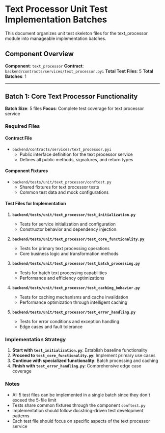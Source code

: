 # Text Processor Unit Test Implementation Batches

This document organizes unit test skeleton files for the text_processor module into manageable implementation batches.

## Component Overview

**Component**: `text_processor`
**Contract**: `backend/contracts/services/text_processor.pyi`
**Total Test Files**: 5
**Total Batches**: 1

---

## Batch 1: Core Text Processor Functionality

**Batch Size**: 5 files
**Focus**: Complete test coverage for text processor service

### Required Files

#### Contract File
- `backend/contracts/services/text_processor.pyi`
  - Public interface definition for the text processor service
  - Defines all public methods, signatures, and return types

#### Component Fixtures
- `backend/tests/unit/text_processor/conftest.py`
  - Shared fixtures for text processor tests
  - Common test data and mock configurations

#### Test Files for Implementation

1. **`backend/tests/unit/text_processor/test_initialization.py`**
   - Tests for service initialization and configuration
   - Constructor behavior and dependency injection

2. **`backend/tests/unit/text_processor/test_core_functionality.py`**
   - Tests for primary text processing operations
   - Core business logic and transformation methods

3. **`backend/tests/unit/text_processor/test_batch_processing.py`**
   - Tests for batch text processing capabilities
   - Performance and efficiency optimizations

4. **`backend/tests/unit/text_processor/test_caching_behavior.py`**
   - Tests for caching mechanisms and cache invalidation
   - Performance optimization through intelligent caching

5. **`backend/tests/unit/text_processor/test_error_handling.py`**
   - Tests for error conditions and exception handling
   - Edge cases and fault tolerance

### Implementation Strategy

1. **Start with `test_initialization.py`**: Establish baseline functionality
2. **Proceed to `test_core_functionality.py`**: Implement primary use cases
3. **Continue with specialized functionality**: Batch processing and caching
4. **Finish with `test_error_handling.py`**: Comprehensive edge case coverage

### Notes

- All 5 test files can be implemented in a single batch since they don't exceed the 5-file limit
- Tests share common fixtures through the component `conftest.py`
- Implementation should follow docstring-driven test development patterns
- Each test file should focus on specific aspects of the text processor service